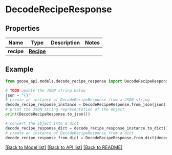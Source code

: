 # DecodeRecipeResponse


## Properties

Name | Type | Description | Notes
------------ | ------------- | ------------- | -------------
**recipe** | [**Recipe**](Recipe.md) |  | 

## Example

```python
from goose_api.models.decode_recipe_response import DecodeRecipeResponse

# TODO update the JSON string below
json = "{}"
# create an instance of DecodeRecipeResponse from a JSON string
decode_recipe_response_instance = DecodeRecipeResponse.from_json(json)
# print the JSON string representation of the object
print(DecodeRecipeResponse.to_json())

# convert the object into a dict
decode_recipe_response_dict = decode_recipe_response_instance.to_dict()
# create an instance of DecodeRecipeResponse from a dict
decode_recipe_response_from_dict = DecodeRecipeResponse.from_dict(decode_recipe_response_dict)
```
[[Back to Model list]](../README.md#documentation-for-models) [[Back to API list]](../README.md#documentation-for-api-endpoints) [[Back to README]](../README.md)



